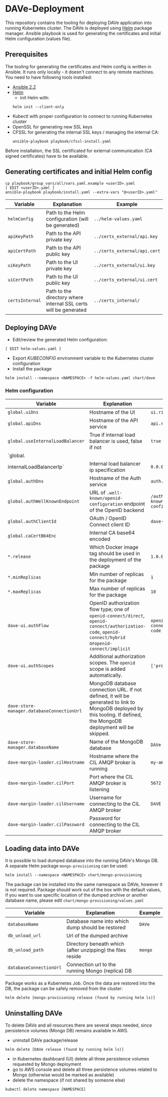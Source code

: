 # DAVe-Deployment

This repository contains the tooling for deploying DAVe application into running Kubernetes cluster. The DAVe
is deployed using [Helm](https://github.com/kubernetes/helm) package manager. Ansible playbook is used for generating
the certificates and initial Helm configuration (values file).

## Prerequisites

The tooling for generating the certificates and Helm config is written in Ansible. It runs only locally - it doesn't
connect to any remote machines. You need to have following tools installed:
* [Ansible 2.2](http://docs.ansible.com/ansible/latest/intro_installation.html#installation)
* [Helm](https://github.com/kubernetes/helm)
    - init Helm with:
    ```
    helm init --client-only
    ```
* Kubectl with proper configuration to connect to running Kubernetes cluster
* OpenSSL for generating new SSL keys
* CFSSL for generating the internal SSL keys / managing the internal CA:
    ```
    ansible-playbook playbook/cfssl-install.yaml
    ```

Before installation, the SSL certificated for external communication (CA signed certificates) have to be available.

## Generating certificates and initial Helm config
```
cp playbook/group_vars/all/vars.yaml.example <userID>.yaml
[ EDIT <userID>.yaml ]
ansible-playbook playbook/install.yaml --extra-vars "@<userID>.yaml"
```

| Variable | Explanation | Example |
|--------|-------------|---------|
| `helmConfig` | Path to the Helm configuration (will be generated) | `../helm-values.yaml` |
| `apiKeyPath` | Path to the API private key | `../certs_external/api.key` |
| `apiCertPath` | Path to the API public key | `../certs_external/api.cert` |
| `uiKeyPath` | Path to the UI private key | `../certs_external/ui.key` |
| `uiCertPath` | Path to the UI public key | `../certs_external/ui.cert` |
| `certsInternal` | Path to the directory where internal SSL certs will be generated | `../certs_internal/` |

## Deploying DAVe

* Edit/review the generated Helm configuration:
```
[ EDIT helm-values.yaml ]
```
* Export _KUBECONFIG_ environment variable to the Kubernetes cluster configuration
* Install the package
```
helm install --namespace <NAMESPACE> -f helm-values.yaml chart/dave
```

### Helm configuration

| Variable | Explanation | Example |
|--------|-------------|---------|
| `global.uiDns` | Hostname of the UI | `ui.risk.dev.dbgcloud.io` |
| `global.apiDns` | Hostname of the API service | `api.risk.dev.dbgcloud.io` |
| `global.useInternalLoadBalancer` | True if internal load balancer is used, false if not | `true` |
| `global.
internalLoadBalancerIp` | Internal load balancer ip specification | `0.0.0.0/0` |
| `global.authDns` | Hostname of the Auth service | `auth.dave.dbg-devops.com` |
| `global.authWellKnownEndpoint` | URL of `.well-known/openid-configuration` endpoint of the OpenID backend | `/auth/realms/DAVe/.well-known/openid-configuration` |
| `global.authClientId` | OAuth / OpenID Connect client ID | `dave-ui` |
| `global.caCertB64Enc` | Internal CA base64 encoded |  |
| `*.release` | Which Docker image tag should be used in the deployment of the package | `1.0.0` |
| `*.minReplicas` | Min number of replicas for the package  | `1` |
| `*.maxReplicas` | Max number of replicas for the package | `10` |
| `dave-ui.authFlow` | OpenID authorization flow type; one of `openid-connect/direct`, `openid-connect/authorization-code`, `openid-connect/hybrid ` or`openid-connect/implicit` | `openid-connect/authorization-code` |
| `dave-ui.authScopes` | Additional authorization scopes. The `openid` scope is added automatically. | `['profile']` |
| `dave-store-manager.databaseConnectionUrl` | MongoDB database connection URL. If not defined, it will be generated to link to MongoDB deployed by this tooling. If defined, the MongoDB deployment will be skipped. | |
| `dave-store-manager.databaseName` | Name of the MongoDB database | `DAVe` |
| `dave-margin-loader.cilHostname` | Hostname where the CIL AMQP broker is running | `my-amqp-broker` |
| `dave-margin-loader.cilPort` | Port where the CIL AMQP broker is listening | `5672` |
| `dave-margin-loader.cilUsername` | Username for connecting to the CIL AMQP broker | `DAVE` |
| `dave-margin-loader.cilPassword` | Password for connecting to the CIL AMQP broker | |


## Loading data into DAVe
It is possible to load dumped database into the running DAVe's Mongo DB. A separate Helm package `mongo-provisioning` can be
used:
```
helm install --namespace <NAMESPACE> chart/mongo-provisioning
```

The package can be installed into the same namespace as DAVe, however it is not required. Package should work out of the box
with the default values, if you want to use specific location of the dumped archive or another database name, please
edit `chart/mongo-provisioning/values.yaml`

| Variable | Explanation | Example |
|--------|-------------|---------|
| `databaseName` | Database name into which dump should be restored | `DAVe` |
| `db_unload_url` | Url of the dumped archive |  |
| `db_unload_path` | Directory beneath which (after unzipping) the files reside | `mongo` |
| `databaseConnectionUrl` | Connection url to the running Mongo (replica) DB |  |

Package works as a Kubernetes Job. Once the data are restored into the DB, the package can be safely removed from the cluster:
```
helm delete [mongo-provisioning release (found by running helm ls)]
```

## Uninstalling DAVe
To delete DAVe and all resources there are several steps needed, since persistence volumes (Mongo DB) remains available in AWS.

* uninstall DAVe package/release
```
helm delete [DAVe release (found by running helm ls)]
```

* in Kubernetes dashboard (UI) delete all three persistence volumes requested by Mongo deployment
* go to AWS console and delete all three persistence volumes related to Mongo (otherwise would be marked as available)
* delete the namespace (if not shared by someone else)
```
kubectl delete namespace [NAMESPACE]
```